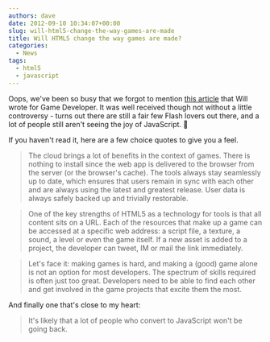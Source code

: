 ```yaml
---
authors: dave
date: 2012-09-10 10:34:07+00:00
slug: will-html5-change-the-way-games-are-made
title: Will HTML5 change the way games are made?
categories:
  - News
tags:
  - html5
  - javascript
---
```


Oops, we've been so busy that we forgot to mention [this article](https://www.gamedeveloper.com/business/will-html5-change-the-way-games-are-made-) that Will wrote for Game Developer. It was well received though not without a little controversy - turns out there are still a fair few Flash lovers out there, and a lot of people still aren't seeing the joy of JavaScript. 🙈

If you haven't read it, here are a few choice quotes to give you a feel.

> The cloud brings a lot of benefits in the context of games. There is nothing to install since the web app is delivered to the browser from the server (or the browser's cache). The tools always stay seamlessly up to date, which ensures that users remain in sync with each other and are always using the latest and greatest release. User data is always safely backed up and trivially restorable.

> One of the key strengths of HTML5 as a technology for tools is that all content sits on a URL. Each of the resources that make up a game can be accessed at a specific web address: a script file, a texture, a sound, a level or even the game itself. If a new asset is added to a project, the developer can tweet, IM or mail the link immediately.

> Let's face it: making games is hard, and making a (good) game alone is not an option for most developers. The spectrum of skills required is often just too great. Developers need to be able to find each other and get involved in the game projects that excite them the most.

And finally one that's close to my heart:

> It's likely that a lot of people who convert to JavaScript won't be going back.
